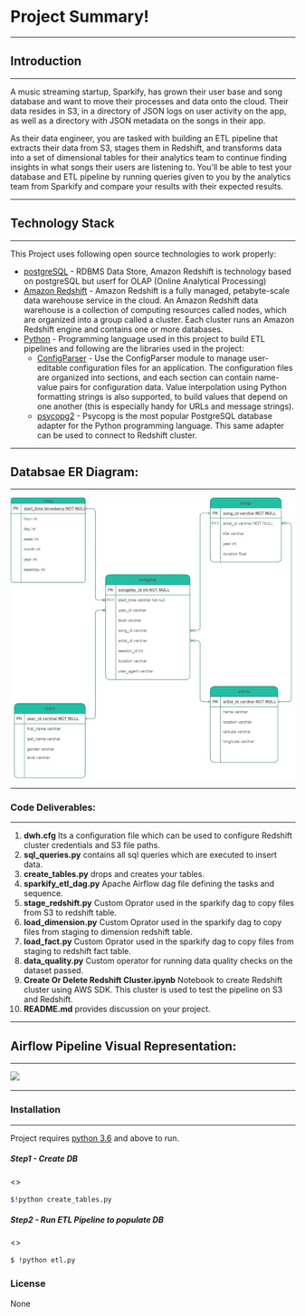 # Project Summary!
***
## Introduction
***
A music streaming startup, Sparkify, has grown their user base and song database and want to move their processes and data onto the cloud. Their data resides in S3, in a directory of JSON logs on user activity on the app, as well as a directory with JSON metadata on the songs in their app.

As their data engineer, you are tasked with building an ETL pipeline that extracts their data from S3, stages them in Redshift, and transforms data into a set of dimensional tables for their analytics team to continue finding insights in what songs their users are listening to. You'll be able to test your database and ETL pipeline by running queries given to you by the analytics team from Sparkify and compare your results with their expected results.

***
## Technology Stack
***
This Project uses following open source technologies to work properly:

* [postgreSQL](https://www.postgresql.org/download/) - RDBMS Data Store, Amazon Redshift is technology based on postgreSQL but userf for OLAP (Online Analytical Processing)
* [Amazon Redshift](https://docs.aws.amazon.com/redshift/index.html/) - Amazon Redshift is a fully managed, petabyte-scale data warehouse service in the cloud. An Amazon Redshift data warehouse is a collection of computing resources called nodes, which are organized into a group called a cluster. Each cluster runs an Amazon Redshift engine and contains one or more databases.
* [Python](https://www.python.org/downloads/release/python-360/) - Programming language used in this project to build ETL pipelines and following are the libraries used in the project:
    -  [ConfigParser](https://pymotw.com/2/ConfigParser) - Use the ConfigParser module to manage user-editable configuration files for an application. The configuration files are organized into sections, and each section can contain name-value pairs for configuration data. Value interpolation using Python formatting strings is also supported, to build values that depend on one another (this is especially handy for URLs and message strings).
    -  [psycopg2](https://pypi.org/project/psycopg2/) - Psycopg is the most popular PostgreSQL database adapter for the Python programming language. This same adapter can be used to connect to Redshift cluster.
***
## Databsae ER Diagram:
***
![](sparkify-dimension-model.jpg)

***
### Code Deliverables:
***

1. **dwh.cfg** Its a configuration file which can be used to configure Redshift cluster credentials and S3 file paths.
2. **sql_queries.py** contains all sql queries which are executed to insert data.
3. **create_tables.py** drops and creates your tables.
4. **sparkify_etl_dag.py** Apache Airflow dag file defining the tasks and sequence. 
5. **stage_redshift.py** Custom Oprator used in the sparkify dag to copy files from S3 to redshift table.
6. **load_dimension.py** Custom Oprator used in the sparkify dag to copy files from staging to dimension redshift table. 
7. **load_fact.py** Custom Oprator used in the sparkify dag to copy files from staging to redshift fact  table.
8. **data_quality.py** Custom operator for running data quality checks on the dataset passed. 
9. **Create Or Delete Redshift Cluster.ipynb** Notebook to create Redshift cluster using AWS SDK. This cluster is used to test the pipeline on S3 and Redshift.
10. **README.md** provides discussion on your project.

***
## Airflow Pipeline Visual Representation:
***
![](sparkify-airflow-pipeline.jpg)



***
### Installation
***
Project requires [python 3.6](https://www.python.org/downloads/release/python-360/) and above to run.

##### Step1 - Create DB
 

<>
```sh
$!python create_tables.py
```

##### Step2 - Run ETL Pipeline to populate DB
<>
```sh
$ !python etl.py
```

### License

None